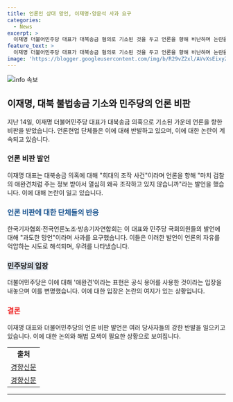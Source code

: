 ```yaml
---
title: 언론인 상대 망언, 이재명·양문석 사과 요구
categories:
  - News
excerpt: >
  이재명 더불어민주당 대표가 대북송금 혐의로 기소된 것을 두고 언론을 향해 비난하며 논란을 빚고 있는 가운데, 한국기자협회 등이 언론 비하 발언에 대해 강력한 비난과 사과를 요구하고 있다. 더불어민주당의 국회의원들도 이 대표의 발언을 옹호하며 언론을 조롱하는 등 논란을 확산시켰으며, 이에 대한 사회적 비판이 커지고 있다. 한편, 더불어민주당은 이 대표의 발언에 대해 '공식 용어를 사용한 것'이라며 논란을 일축하고 있다.
feature_text: >
  이재명 더불어민주당 대표가 대북송금 혐의로 기소된 것을 두고 언론을 향해 비난하며 논란을 빚고 있는 가운데, 한국기자협회 등이 언론 비하 발언에 대해 강력한 비난과 사과를 요구하고 있다. 더불어민주당의 국회의원들도 이 대표의 발언을 옹호하며 언론을 조롱하는 등 논란을 확산시켰으며, 이에 대한 사회적 비판이 커지고 있다. 한편, 더불어민주당은 이 대표의 발언에 대해 '공식 용어를 사용한 것'이라며 논란을 일축하고 있다.
image: 'https://blogger.googleusercontent.com/img/b/R29vZ2xl/AVvXsEixyZcFfHzMRdzZMjFBmAUKJYCLCGyLL1o632UiGVXcaFdKo_bkvkuCioo0uUKlGfBVcT3P84aROyZIXSBEx3Aw5nCQ3pTgDom1WDC4m8eifvWiAmWEEVb4x6G_l8C0QH225ldMjyaFvpxGEBGNO37VmDTDMHGhJPq73UglMfDca1-0aw/s1600/blogspot.png'
---
```


<p><img src="https://blogger.googleusercontent.com/img/b/R29vZ2xl/AVvXsEixyZcFfHzMRdzZMjFBmAUKJYCLCGyLL1o632UiGVXcaFdKo_bkvkuCioo0uUKlGfBVcT3P84aROyZIXSBEx3Aw5nCQ3pTgDom1WDC4m8eifvWiAmWEEVb4x6G_l8C0QH225ldMjyaFvpxGEBGNO37VmDTDMHGhJPq73UglMfDca1-0aw/s1600/blogspot.png" alt="info 속보" /></p>

<h2 data-ke-size="size26">이재명, 대북 불법송금 기소와 민주당의 언론 비판</h2>

<p data-ke-size="size16">지난 14일, 이재명 더불어민주당 대표가 대북송금 의혹으로 기소된 가운데 언론을 향한 비판을 받았습니다. 언론현업 단체들은 이에 대해 반발하고 있으며, 이에 대한 논란이 계속되고 있습니다.</p>

<h3>언론 비판 발언</h3>

<p data-ke-size="size16">이재명 대표는 대북송금 의혹에 대해 "희대의 조작 사건"이라며 언론을 향해 "마치 검찰의 애완견처럼 주는 정보 받아서 열심히 왜곡 조작하고 있지 않습니까"라는 발언을 했습니다. 이에 대해 논란이 일고 있습니다.</p>

<h3><b><span style="color: #1a5490;">언론 비판에 대한 단체들의 반응</span></b></h3>

<p data-ke-size="size16">한국기자협회·전국언론노조·방송기자연합회는 이 대표와 민주당 국회의원들의 발언에 대해 "과도한 망언"이라며 사과를 요구했습니다. 이들은 이러한 발언이 언론의 자유를 억압하는 시도로 해석되며, 우려를 나타냈습니다.</p>

<h3><b><span style="background-color: #21538527;">민주당의 입장</span></b></h3>

<p data-ke-size="size16">더불어민주당은 이에 대해 '애완견'이라는 표현은 공식 용어를 사용한 것이라는 입장을 내놓으며 이를 변명했습니다. 이에 대한 입장은 논란의 여지가 있는 상황입니다.</p>

<h3><b><span style="color: #ee2323;">결론</span></b></h3>

<p data-ke-size="size16">이재명 대표와 더불어민주당의 언론 비판 발언은 여러 당사자들의 강한 반발을 일으키고 있습니다. 이에 대한 논의와 해법 모색이 필요한 상황으로 보여집니다.</p>

<table>
    <tr>
        <td style="text-align: center; height: 17px;"><b>출처</b></td>
    </tr>
    <tr>
        <td style="text-align: center; height: 17px;"><a href="https://www.khan.co.kr/politics/politics-general/article/202406141421001">경향신문</a></td>
    </tr>
    <tr>
        <td style="text-align: center; height: 17px;"><a href="https://www.khan.co.kr/politics/politics-general/article/202406171132001">경향신문</a></td>
    </tr>
</table>

<p><hr></p>

